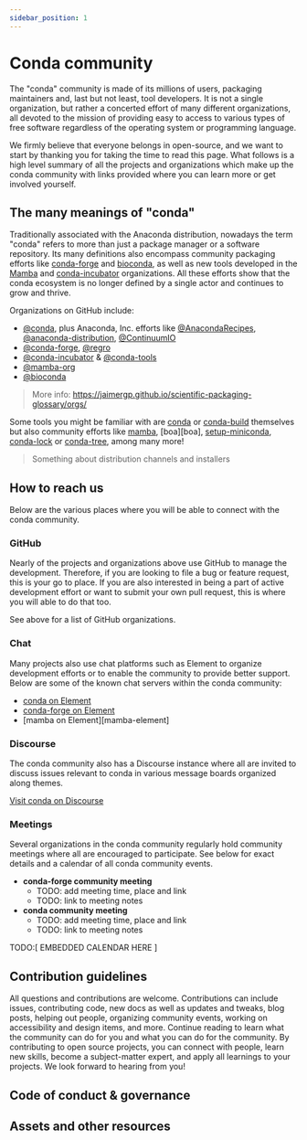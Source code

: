 ```yaml
---
sidebar_position: 1
---
```


<!-- Project websites -->
[conda-forge]: https://conda-forge.org/
[bioconda]: https://bioconda.github.io/
[mamba]: https://mamba.readthedocs.io/en/latest/installation.html

<!-- Github Links -->
[mamba-org]: https://github.com/mamba-org
[mamba-gh]: https://github.com/mamba-org/mamba
[mamba-gh]: https://github.com/mamba-org/boa
[conda-org]: https://github.com/conda
[conda-incubator]: https://github.com/conda-incubator/ 
[setup-miniconda]: https://github.com/conda-incubator/setup-miniconda
[conda-lock]: https://github.com/conda-incubator/conda-lock
[conda-tree]: https://github.com/conda-incubator/conda-tree
[anaconda-recipes]: https://github.com/AnacondaRecipes/
[anaconda-distribution]: https://github.com/anaconda-distribution
[continuum-io]: https://github.com/ContinuumIO/
[conda-forge-gh]: https://github.com/conda-forge
[regro-gh]: https://github.com/regro/
[conda-tools]: https://github.com/conda-tools/
[conda]: https://github.com/conda/conda
[conda-build]: https://github.com/conda/conda-build

<!-- Chat services -->
[conda-element]: http://bit.ly/conda-chat-room
[conda-forge-element]: http://bit.ly/cf-chat-space

<!-- Misc. -->
[conda-discourse]: https://conda.discourse.group/

# Conda community

The "conda" community is made of its millions of users, packaging maintainers and, last but not least, tool developers.
It is not a single organization, but rather a concerted effort of many different organizations, all devoted to 
the mission of providing easy to access to various types of free software regardless of the operating system or programming language.

We firmly believe that everyone belongs in open-source, and we want to start by thanking you for taking the time to
read this page. What follows is a high level summary of all the projects and organizations which make up the conda community with links provided where you can learn more or get involved yourself.

## The many meanings of "conda"

Traditionally associated with the Anaconda distribution, nowadays the term "conda" refers to more than just a package manager or a software repository. Its many definitions also encompass community packaging efforts like [conda-forge][conda-forge] and [bioconda][bioconda], as well as new tools developed in the [Mamba][mamba-org] and [conda-incubator][conda-incubator] organizations. All these efforts show that the conda ecosystem is no longer defined by a single actor and continues to grow and thrive.

Organizations on GitHub include:

- [@conda][conda-org], plus Anaconda, Inc. efforts like [@AnacondaRecipes][anaconda-recipes], [@anaconda-distribution][anaconda-distribution], [@ContinuumIO][continuum-io]
- [@conda-forge][conda-forge-gh], [@regro][regro-gh]
- [@conda-incubator][conda-incubator] & [@conda-tools][conda-tools]
- [@mamba-org][mamba-org]
- [@bioconda][bioconda]

> More info: https://jaimergp.github.io/scientific-packaging-glossary/orgs/

Some tools you might be familiar with are [conda][conda] or [conda-build][conda-build] themselves but also community efforts like [mamba][mamba-gh], [boa][boa], [setup-miniconda][setup-miniconda], [conda-lock][conda-lock] or [conda-tree][conda-tree], among many more!

> Something about distribution channels and installers

## How to reach us

Below are the various places where you will be able to connect with the conda community.

<!-- See https://github.com/kubernetes/community/tree/master/communication for inspiration -->
<!-- Mention communication etiquette, and where different topics are dealt with and how -->

### GitHub

Nearly of the projects and organizations above use GitHub to manage the development. Therefore, if you are looking to file a bug or feature request, this is your go to place. If you are also interested in being a part of active development effort or want to submit your own pull request, this is where you will able to do that too.

See above for a list of GitHub organizations.

### Chat

Many projects also use chat platforms such as Element to organize development efforts or to enable the community to provide better support. Below are some of the known chat servers within the conda community:

- [conda on Element][conda-element]
- [conda-forge on Element][conda-forge-element]
- [mamba on Element][mamba-element]

### Discourse

The conda community also has a Discourse instance where all are invited to discuss issues relevant to conda in various message boards organized along themes.

[Visit conda on Discourse][conda-discourse]

### Meetings

Several organizations in the conda community regularly hold community meetings where all are encouraged to participate. See below for exact details and a calendar of all conda community events.

- **conda-forge community meeting**
    - TODO: add meeting time, place and link
    - TODO: link to meeting notes
- **conda community meeting**
    - TODO: add meeting time, place and link
    - TODO: link to meeting notes

TODO:[ EMBEDDED CALENDAR HERE ]

## Contribution guidelines

<!-- FIX: QUOTED FROM NEBARI -->
<!-- Also see https://numpy.org/devdocs/dev/reviewer_guidelines.html -->

All questions and contributions are welcome. Contributions can include issues, contributing code, new docs as well as updates and tweaks, blog posts, helping out people, organizing community events, working on accessibility and design items, and more. Continue reading to learn what the community can do for you and what you can do for the community. By contributing to open source projects, you can connect with people, learn new skills, become a subject-matter expert, and apply all learnings to your projects. We look forward to hearing from you!

## Code of conduct & governance

<!-- INTRODUCE & LINK TO GOVERNANCE PAGE -->


## Assets and other resources

<!-- LOGOS, SOURCE GRAPHICS, COLOR PALETTE... -->
